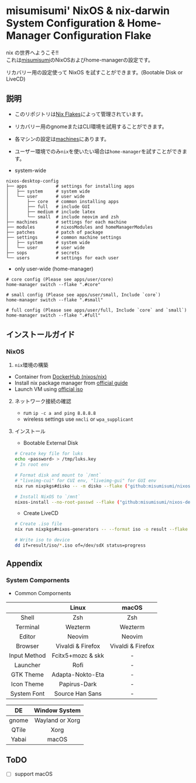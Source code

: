 # misumisumi' NixOS & nix-darwin System Configuration & Home-Manager Configuration Flake

nix の世界へようこそ!!  
これは[misumisumi](https://github.com/misumisumi)のNixOSおよびhome-managerの設定です。

リカバリー用の設定使って NixOS を試すことができます。(Bootable Disk or LiveCD)

## 説明

- このリポジトリは[Nix Flakes](https://nixos.wiki/wiki/Flakes)によって管理されています。
- リカバリー用のgnomeまたはCLI環境を試用することができます。
- 各マシンの設定は[machines](./machines)にあります。
- ユーザー環境でのみ`nix`を使いたい場合は`home-manager`を試すことができます。

- system-wide

```
nixos-desktop-config
├── apps           # settings for installing apps
│   ├── system     # system wide
│   └── user       # user wide
│       ├── core   # common installing apps
│       ├── full   # include GUI
│       ├── medium # include latex
│       └── small  # include neovim and zsh
├── machines       # settings for each machine
├── modules        # nixosModules and homeManagerModules
├── patches        # patch of package
├── settings       # common machine settings
│   ├── system     # system wide
│   └── user       # user wide
├── sops           # secrets
└── users          # settings for each user
```

- only user-wide (home-manager)

```
# core config (Please see apps/user/core)
home-manager switch --flake ".#core"

# small config (Please see apps/user/small, Include `core`)
home-manager switch --flake ".#small"

# full config (Please see apps/user/full, Include `core` and `small`)
home-manager switch --flake ".#full"
```

## インストールガイド

### NixOS

1. `nix`環境の構築

- Container from [DockerHub (nixos/nix)](https://hub.docker.com/r/nixos/nix/tags)
- Install nix package manager from [official guide](https://nixos.org/download)
- Launch VM using [official iso](https://nixos.org/download)

2. ネットワーク接続の確認

   - run `ip -c a and ping 8.8.8.8`
   - wireless settings use `nmcli` or `wpa_supplicant`

3. インストール

   - Bootable External Disk

   ```sh
   # Create key file for luks
   echo <password> > /tmp/luks.key
   # In root env

   # Format disk and mount to `/mnt`
   # "liveimg-cui" for CUI env, "liveimg-gui" for GUI env
   nix run nixpkgs#disko -- -m disko --flake ("github:misumisumi/nixos-desktop-config#liveimg-cui" or "github:misumisumi/nixos-desktop-config#liveimg-gui")

   # Install NixOS to `/mnt`
   nixos-install --no-root-passwd --flake ("github:misumisumi/nixos-desktop-config#liveimg-cui" or "github:misumisumi/nixos-desktop-config#liveimg-gui")
   ```

   - Create LiveCD

   ```sh
   # Create .iso file
   nix run nixpkgs#nixos-generators -- --format iso -o result --flake github:misumisumi/nixos-desktop-config#liveimg-iso

   # Write iso to device
   dd if=result/iso/*.iso of=/dev/sdX status=progress
   ```

## Appendix

### System Compornents

- Common Compornents

|              |       Linux       |       macOS       |
| :----------: | :---------------: | :---------------: |
|    Shell     |        Zsh        |        Zsh        |
|   Terminal   |      Wezterm      |      Wezterm      |
|    Editor    |      Neovim       |      Neovim       |
|   Browser    | Vivaldi & Firefox | Vivaldi & Firefox |
| Input Method | Fcitx5+mozc & skk |        \-         |
|   Launcher   |       Rofi        |        \-         |
|  GTK Theme   | Adapta-Nokto-Eta  |        \-         |
|  Icon Theme  |   Papirus-Dark    |        \-         |
| System Font  |  Source Han Sans  |        \-         |

|  DE   |  Window System  |
| :---: | :-------------: |
| gnome | Wayland or Xorg |
| QTile |      Xorg       |
| Yabai |      macOS      |

## ToDO

- [ ] support macOS

